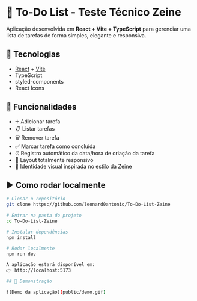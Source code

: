 # 📝 To-Do List - Teste Técnico Zeine  

Aplicação desenvolvida em **React + Vite + TypeScript** para gerenciar uma lista de tarefas de forma simples, elegante e responsiva.  

## 🚀 Tecnologias  
- [React](https://reactjs.org/) + [Vite](https://vitejs.dev/)  
- TypeScript  
- styled-components  
- React Icons  

## 📌 Funcionalidades  
- ➕ Adicionar tarefa  
- 📋 Listar tarefas  
- 🗑️ Remover tarefa  
- ✅ Marcar tarefa como concluída  
- ⏰ Registro automático da data/hora de criação da tarefa  
- 📱 Layout totalmente responsivo  
- 🎨 Identidade visual inspirada no estilo da Zeine  

## ▶️ Como rodar localmente  
```bash
# Clonar o repositório
git clone https://github.com/leonard0antonio/To-Do-List-Zeine

# Entrar na pasta do projeto
cd To-Do-List-Zeine

# Instalar dependências
npm install

# Rodar localmente
npm run dev

A aplicação estará disponível em:
👉 http://localhost:5173

## 📸 Demonstração  

![Demo da aplicação](public/demo.gif)
